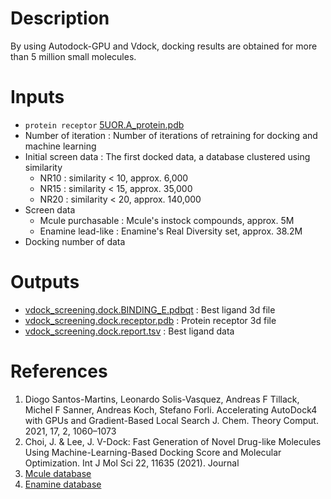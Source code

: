 # Description

By using Autodock-GPU and Vdock, docking results are obtained for more than 5 million small molecules.

# Inputs

- `protein receptor` [5UOR.A_protein.pdb](https://docs.ad3.io/media/apps/dock_millions/examples/input/5UOR.A_protein.pdb)
- Number of iteration : Number of iterations of retraining for docking and machine learning
- Initial screen data : The first docked data, a database clustered using similarity
  - NR10 : similarity < 10, approx. 6,000
  - NR15 : similarity < 15, approx. 35,000
  - NR20 : similarity < 20, approx. 140,000
- Screen data
  - Mcule purchasable : Mcule's instock compounds, approx. 5M
  - Enamine lead-like : Enamine's Real Diversity set, approx. 38.2M
- Docking number of data

# Outputs

- [vdock_screening.dock.BINDING_E.pdbqt](https://docs.ad3.io/media/apps/dock_millions/examples/output/vdock_screening.dock.BINDING_E.pdbqt) : Best ligand 3d file
- [vdock_screening.dock.receptor.pdb](https://docs.ad3.io/media/apps/dock_millions/examples/output/vdock_screening.dock.receptor.pdb) : Protein receptor 3d file
- [vdock_screening.dock.report.tsv](https://docs.ad3.io/media/apps/dock_millions/examples/output/vdock_screening.dock.report.tsv) : Best ligand data

# References

1. Diogo Santos-Martins, Leonardo Solis-Vasquez, Andreas F Tillack, Michel F Sanner, Andreas Koch, Stefano Forli. Accelerating AutoDock4 with GPUs and Gradient-Based Local Search J. Chem. Theory Comput. 2021, 17, 2, 1060–1073
2. Choi, J. & Lee, J. V-Dock: Fast Generation of Novel Drug-like Molecules Using Machine-Learning-Based Docking Score and Molecular Optimization. Int J Mol Sci 22, 11635 (2021). Journal
3. [Mcule database](https://mcule.com/database/)
4. [Enamine database](https://enamine.net/compound-collections/real-compounds/real-database-subsets)
